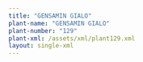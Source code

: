 ```yaml
---
title: "GENSAMIN GIALO"
plant-name: "GENSAMIN GIALO"
plant-number: "129"
plant-xml: /assets/xml/plant129.xml
layout: single-xml
---
```

